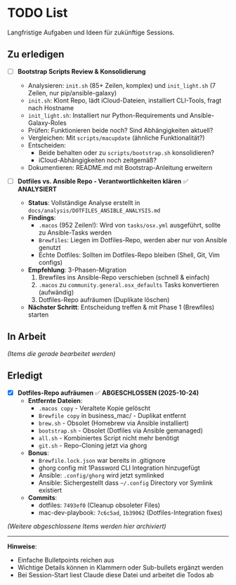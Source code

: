 # TODO List

Langfristige Aufgaben und Ideen für zukünftige Sessions.

## Zu erledigen

- [ ] **Bootstrap Scripts Review & Konsolidierung**
  - Analysieren: `init.sh` (85+ Zeilen, komplex) und `init_light.sh` (7 Zeilen, nur pip/ansible-galaxy)
  - `init.sh`: Klont Repo, lädt iCloud-Dateien, installiert CLI-Tools, fragt nach Hostname
  - `init_light.sh`: Installiert nur Python-Requirements und Ansible-Galaxy-Roles
  - Prüfen: Funktionieren beide noch? Sind Abhängigkeiten aktuell?
  - Vergleichen: Mit `scripts/macupdate` (ähnliche Funktionalität?)
  - Entscheiden:
    - Beide behalten oder zu `scripts/bootstrap.sh` konsolidieren?
    - iCloud-Abhängigkeiten noch zeitgemäß?
  - Dokumentieren: README.md mit Bootstrap-Anleitung erweitern

- [ ] **Dotfiles vs. Ansible Repo - Verantwortlichkeiten klären** ✅ **ANALYSIERT**
  - **Status**: Vollständige Analyse erstellt in `docs/analysis/DOTFILES_ANSIBLE_ANALYSIS.md`
  - **Findings**:
    - `.macos` (952 Zeilen!): Wird von `tasks/osx.yml` ausgeführt, sollte zu Ansible-Tasks werden
    - `Brewfiles`: Liegen im Dotfiles-Repo, werden aber nur von Ansible genutzt
    - Echte Dotfiles: Sollten im Dotfiles-Repo bleiben (Shell, Git, Vim configs)
  - **Empfehlung**: 3-Phasen-Migration
    1. Brewfiles ins Ansible-Repo verschieben (schnell & einfach)
    2. `.macos` zu `community.general.osx_defaults` Tasks konvertieren (aufwändig)
    3. Dotfiles-Repo aufräumen (Duplikate löschen)
  - **Nächster Schritt**: Entscheidung treffen & mit Phase 1 (Brewfiles) starten

## In Arbeit

_(Items die gerade bearbeitet werden)_

## Erledigt

- [x] **Dotfiles-Repo aufräumen** ✅ **ABGESCHLOSSEN (2025-10-24)**
  - **Entfernte Dateien**:
    - `.macos copy` - Veraltete Kopie gelöscht
    - `Brewfile copy` in business_mac/ - Duplikat entfernt
    - `brew.sh` - Obsolet (Homebrew via Ansible installiert)
    - `bootstrap.sh` - Obsolet (Dotfiles via Ansible gemanaged)
    - `all.sh` - Kombiniertes Script nicht mehr benötigt
    - `git.sh` - Repo-Cloning jetzt via ghorg
  - **Bonus**:
    - `Brewfile.lock.json` war bereits in .gitignore
    - ghorg config mit 1Password CLI Integration hinzugefügt
    - Ansible: `.config/ghorg` wird jetzt symlinked
    - Ansible: Sichergestellt dass `~/.config` Directory vor Symlink existiert
  - **Commits**:
    - dotfiles: `7493ef0` (Cleanup obsoleter Files)
    - mac-dev-playbook: `7c6c5ad`, `1b39062` (Dotfiles-Integration fixes)

_(Weitere abgeschlossene Items werden hier archiviert)_

---

**Hinweise**:

- Einfache Bulletpoints reichen aus
- Wichtige Details können in Klammern oder Sub-bullets ergänzt werden
- Bei Session-Start liest Claude diese Datei und arbeitet die Todos ab
